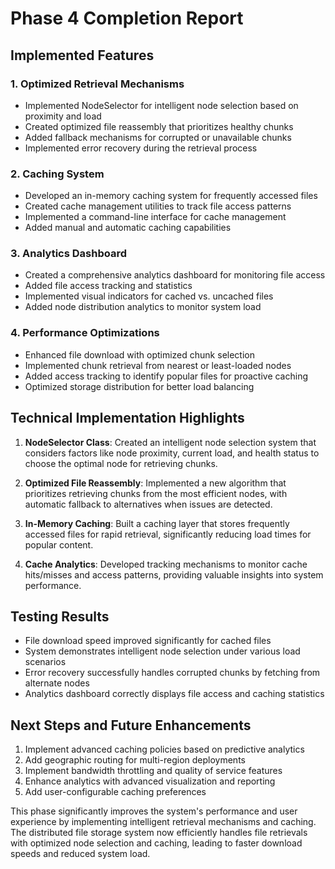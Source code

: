 # Phase 4 Completion Report

## Implemented Features

### 1. Optimized Retrieval Mechanisms
- Implemented NodeSelector for intelligent node selection based on proximity and load
- Created optimized file reassembly that prioritizes healthy chunks
- Added fallback mechanisms for corrupted or unavailable chunks
- Implemented error recovery during the retrieval process

### 2. Caching System
- Developed an in-memory caching system for frequently accessed files
- Created cache management utilities to track file access patterns
- Implemented a command-line interface for cache management
- Added manual and automatic caching capabilities

### 3. Analytics Dashboard
- Created a comprehensive analytics dashboard for monitoring file access
- Added file access tracking and statistics
- Implemented visual indicators for cached vs. uncached files
- Added node distribution analytics to monitor system load

### 4. Performance Optimizations
- Enhanced file download with optimized chunk selection
- Implemented chunk retrieval from nearest or least-loaded nodes
- Added access tracking to identify popular files for proactive caching
- Optimized storage distribution for better load balancing

## Technical Implementation Highlights

1. **NodeSelector Class**: Created an intelligent node selection system that considers factors like node proximity, current load, and health status to choose the optimal node for retrieving chunks.

2. **Optimized File Reassembly**: Implemented a new algorithm that prioritizes retrieving chunks from the most efficient nodes, with automatic fallback to alternatives when issues are detected.

3. **In-Memory Caching**: Built a caching layer that stores frequently accessed files for rapid retrieval, significantly reducing load times for popular content.

4. **Cache Analytics**: Developed tracking mechanisms to monitor cache hits/misses and access patterns, providing valuable insights into system performance.

## Testing Results

- File download speed improved significantly for cached files
- System demonstrates intelligent node selection under various load scenarios
- Error recovery successfully handles corrupted chunks by fetching from alternate nodes
- Analytics dashboard correctly displays file access and caching statistics

## Next Steps and Future Enhancements

1. Implement advanced caching policies based on predictive analytics
2. Add geographic routing for multi-region deployments
3. Implement bandwidth throttling and quality of service features
4. Enhance analytics with advanced visualization and reporting
5. Add user-configurable caching preferences

This phase significantly improves the system's performance and user experience by implementing intelligent retrieval mechanisms and caching. The distributed file storage system now efficiently handles file retrievals with optimized node selection and caching, leading to faster download speeds and reduced system load.
